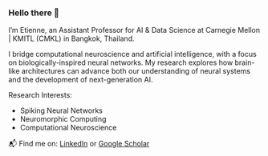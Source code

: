 ### Hello there 👋

I’m Etienne, an Assistant Professor for AI & Data Science at Carnegie Mellon | KMITL (CMKL) in Bangkok, Thailand.

I bridge computational neuroscience and artificial intelligence, with a focus on biologically-inspired neural networks. My research explores how brain-like architectures can advance both our understanding of neural systems and the development of next-generation AI.

Research Interests: 
- Spiking Neural Networks
- Neuromorphic Computing
- Computational Neuroscience

📬 Find me on: [LinkedIn](https://www.linkedin.com/in/etiennemueller/) or [Google Scholar](https://scholar.google.de/citations?user=06qwunQAAAAJ)


<!--
**EtienneMueller/EtienneMueller** is a ✨ _special_ ✨ repository because its `README.md` (this file) appears on your GitHub profile.

Here are some ideas to get you started:

- 🔭 I’m currently working on ...
- 🌱 I’m currently learning ...
- 👯 I’m looking to collaborate on ...
- 🤔 I’m looking for help with ...
- 💬 Ask me about ...
- 📫 How to reach me: ...
- 😄 Pronouns: ...
- ⚡ Fun fact: ...
- 📝
- 🎓
-->
